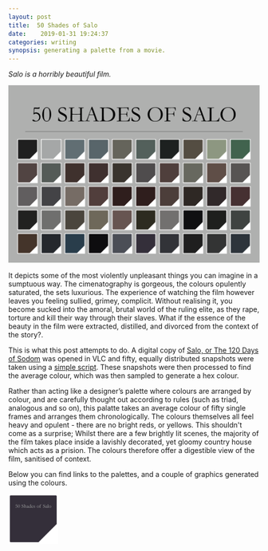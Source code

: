```yaml
---
layout: post
title:  50 Shades of Salo 
date:    2019-01-31 19:24:37 
categories: writing
synopsis: generating a palette from a movie.
---
```


_Salo is a horribly beautiful film._

![](/images/Salo_Poster.png)


It depicts some of the most violently unpleasant things you can imagine in a sumptuous way.  The cimenatography is gorgeous, the colours opulently saturated, the sets luxurious.  The experience of watching the film however leaves you feeling sullied, grimey, complicit.  Without realising it, you become sucked into the amoral, brutal world of the ruling elite, as they rape, torture and kill their way through their slaves.  What if the essence of the beauty in the film were extracted, distilled, and divorced from the context of the story?.  

This is what this post attempts to do. A digital copy of [Salo, or The 120 Days of Sodom](http://www.bfi.org.uk/distribution/salo_or_the_120_days_of_sodom%C2%A0) was opened in VLC and fifty, equally distributed snapshots were taken using a [simple script]().  These snapshots were then processed to find the average colour, which was then sampled to generate a hex colour.

 Rather than acting like a designer’s palette where colours are arranged by colour, and are carefully thought out according to rules (such as triad, analogous and so on), this palatte takes an average colour of fifty single frames and arranges them chronologically.  The colours themselves all feel heavy and opulent - there are no bright reds, or yellows.  This shouldn't come as a surprise; Whilst there are a few brightly lit scenes, the majority of the film takes place inside a lavishly decorated, yet gloomy country house which acts as a prision.  The colours therefore offer a digestible view of the film, sanitised of context. 

 Below you can find links to the palettes, and a couple of graphics generated using the colours.

[<img src="/images/salo_blog.png" width="100">](/uploads/50SOS.tar.gz)
